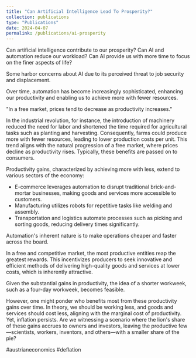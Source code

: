 ```yaml
---
title: "Can Artificial Intelligence Lead To Prosperity?"
collection: publications
type: "Publications"
date: 2024-04-07
permalink: /publications/ai-prosperity
---
```


Can artificial intelligence contribute to our prosperity? Can AI and automation reduce our workload? Can AI provide us with more time to focus on the finer aspects of life?

Some harbor concerns about AI due to its perceived threat to job security and displacement.

Over time, automation has become increasingly sophisticated, enhancing our productivity and enabling us to achieve more with fewer resources.

"In a free market, prices tend to decrease as productivity increases."

In the industrial revolution, for instance, the introduction of machinery reduced the need for labor and shortened the time required for agricultural tasks such as planting and harvesting. Consequently, farms could produce more with fewer resources, leading to lower production costs per unit. This trend aligns with the natural progression of a free market, where prices decline as productivity rises. Typically, these benefits are passed on to consumers.

Productivity gains, characterized by achieving more with less, extend to various sectors of the economy:

- E-commerce leverages automation to disrupt traditional brick-and-mortar businesses, making goods and services more accessible to customers.
- Manufacturing utilizes robots for repetitive tasks like welding and assembly.
- Transportation and logistics automate processes such as picking and sorting goods, reducing delivery times significantly.

Automation's inherent nature is to make operations cheaper and faster across the board.

In a free and competitive market, the most productive entities reap the greatest rewards. This incentivizes producers to seek innovative and efficient methods of delivering high-quality goods and services at lower costs, which is inherently attractive.

Given the substantial gains in productivity, the idea of a shorter workweek, such as a four-day workweek, becomes feasible.

However, one might ponder who benefits most from these productivity gains over time. In theory, we should be working less, and goods and services should cost less, aligning with the marginal cost of productivity. Yet, inflation persists. Are we witnessing a scenario where the lion's share of these gains accrues to owners and investors, leaving the productive few—scientists, workers, inventors, and others—with a smaller share of the pie?

#austrianeconomics #deflation
